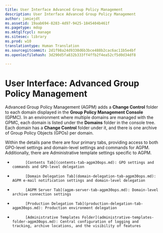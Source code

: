 ```yaml
---
title: User Interface Advanced Group Policy Management
description: User Interface Advanced Group Policy Management
author: jamiejdt
ms.assetid: 19aab694-8283-4d97-9425-1845404b461f
ms.pagetype: mdop
ms.mktglfcycl: manage
ms.sitesec: library
ms.prod: w10
translationtype: Human Translation
ms.sourcegitcommit: 2d1f98a24d9330d6b3bce488b2cac6ac11b5e4bf
ms.openlocfilehash: 3d290d5fa832b333ff4ffb2f4ea52cf5d0d34df8

---
```



# User Interface: Advanced Group Policy Management


Advanced Group Policy Management (AGPM) adds a **Change Control** folder to each domain displayed in the **Group Policy Management Console** (GPMC). In an environment where multiple domains are managed with the GPMC, each domain is listed under the **Domains** folder in the console tree. Each domain has a **Change Control** folder under it, and there is one archive of Group Policy Objects (GPOs) per domain.

Within the details pane there are four primary tabs, providing access to both GPO-level settings and domain-level settings and commands for AGPM. Additionally, there are Administrative template settings specific to AGPM.

-   
            [Contents Tab](contents-tab-agpm30ops.md): GPO settings and commands and GPO-level delegation

-   
            [Domain Delegation Tab](domain-delegation-tab-agpm30ops.md): AGPM e-mail notification settings and domain-level delegation

-   
            [AGPM Server Tab](agpm-server-tab-agpm30ops.md): Domain-level archive connection settings

-   
            [Production Delegation Tab](production-delegation-tab-agpm30ops.md): Production environment delegation

-   
            [Administrative Templates Folder](administrative-templates-folder-agpm30ops.md): Central configuration of logging and tracking, archive locations, and the visibility of features

 

 








<!--HONumber=Jun16_HO4-->


